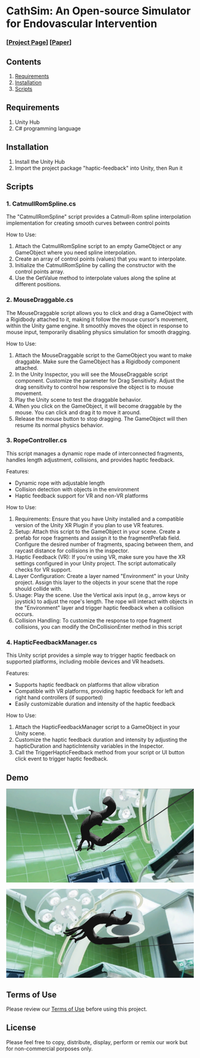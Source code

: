# CathSim: An Open-source Simulator for Endovascular Intervention
### [[Project Page](https://RobotVisionAI.github.io/cathsim/)] [[Paper](https://arxiv.org/abs/2208.01455)]

## Contents
1. [Requirements](#requirements)
2. [Installation](#installation)
3. [Scripts](#scripts)


## Requirements
1. Unity Hub
2. C# programming language


## Installation

1. Install the Unity Hub
2. Import the project package "haptic-feedback" into Unity, then Run it


## Scripts

### 1. CatmullRomSpline.cs
The "CatmullRomSpline" script provides a Catmull-Rom spline interpolation implementation for creating smooth curves between control points

How to Use:

1. Attach the CatmullRomSpline script to an empty GameObject or any GameObject where you need spline interpolation.
2. Create an array of control points (values) that you want to interpolate.
3. Initialize the CatmullRomSpline by calling the constructor with the control points array.
4. Use the GetValue method to interpolate values along the spline at different positions.
   
   
### 2. MouseDraggable.cs
The MouseDraggable script allows you to click and drag a GameObject with a Rigidbody attached to it, making it follow the mouse cursor's movement, within the Unity game engine. It smoothly moves the object in response to mouse input, temporarily disabling physics simulation for smooth dragging.

How to Use:

1. Attach the MouseDraggable script to the GameObject you want to make draggable. Make sure the GameObject has a Rigidbody component attached.
2. In the Unity Inspector, you will see the MouseDraggable script component. Customize the parameter for Drag Sensitivity. Adjust the drag sensitivity to control how responsive the object is to mouse movement.
3. Play the Unity scene to test the draggable behavior.
4. When you click on the GameObject, it will become draggable by the mouse. You can click and drag it to move it around.
5. Release the mouse button to stop dragging. The GameObject will then resume its normal physics behavior.
   

### 3. RopeController.cs
This script manages a dynamic rope made of interconnected fragments, handles length adjustment, collisions, and provides haptic feedback.

Features: 
- Dynamic rope with adjustable length
- Collision detection with objects in the environment
- Haptic feedback support for VR and non-VR platforms

How to Use:

1. Requirements:
   Ensure that you have Unity installed and a compatible version of the Unity XR Plugin if you plan to use VR features.
2. Setup:
   Attach this script to the GameObject in your scene.
   Create a prefab for rope fragments and assign it to the fragmentPrefab field.
   Configure the desired number of fragments, spacing between them, and raycast distance
   for collisions in the inspector.
3. Haptic Feedback (VR):
   If you're using VR, make sure you have the XR settings configured in your Unity
   project. The script automatically checks for VR support.
4. Layer Configuration:
   Create a layer named "Environment" in your Unity project.
   Assign this layer to the objects in your scene that the rope should collide with.
5. Usage:
   Play the scene.
   Use the Vertical axis input (e.g., arrow keys or joystick) to adjust the rope's length.
   The rope will interact with objects in the "Environment" layer and trigger haptic
   feedback when a collision occurs.
6. Collision Handling:
   To customize the response to rope fragment collisions, you can modify the 
   OnCollisionEnter method in this script


### 4. HapticFeedbackManager.cs
This Unity script provides a simple way to trigger haptic feedback on supported platforms, including mobile devices and VR headsets.

Features:
- Supports haptic feedback on platforms that allow vibration
- Compatible with VR platforms, providing haptic feedback for left and right hand controllers (if supported)
- Easily customizable duration and intensity of the haptic feedback

How to Use:
1. Attach the HapticFeedbackManager script to a GameObject in your Unity scene.
2. Customize the haptic feedback duration and intensity by adjusting the hapticDuration and hapticIntensity variables in the Inspector.
3. Call the TriggerHapticFeedback method from your script or UI button click event to trigger haptic feedback.

   
## Demo
![ai-vr](./ar_vr_unity_cathsim.png)

![ai-vr1](./ar_vr_unity_cathsim_1.png)


## Terms of Use

Please review our [Terms of Use](TERMS.md) before using this project.

## License

Please feel free to copy, distribute, display, perform or remix our work but for non-commercial porposes only.

